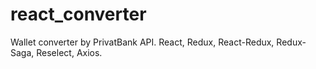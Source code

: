 # react_converter
Wallet converter by PrivatBank API. React, Redux, React-Redux, Redux-Saga, Reselect, Axios.
